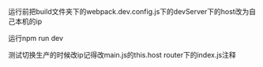 运行前把build文件夹下的webpack.dev.config.js下的devServer下的host改为自己本机的ip

运行npm run dev

测试切换生产的时候改ip记得改main.js的this.host
router下的index.js注释